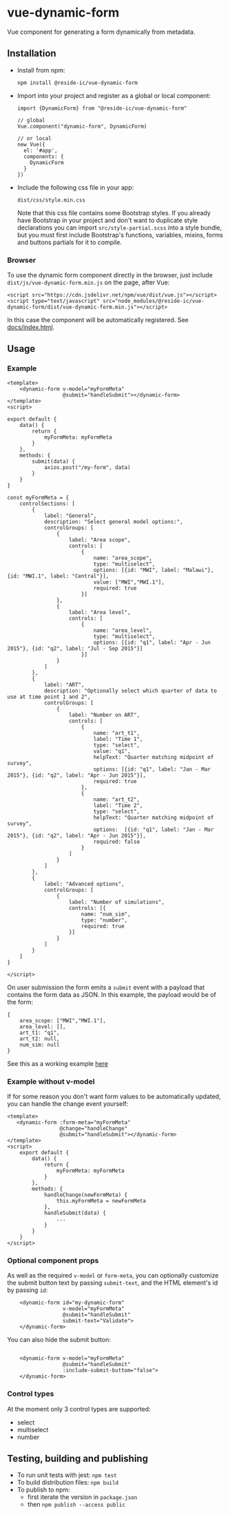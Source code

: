 # vue-dynamic-form
Vue component for generating a form dynamically from metadata.

## Installation
* Install from npm:
  ```
  npm install @reside-ic/vue-dynamic-form
  ```
* Import into your project and register as a global or local component:
  ```
  import {DynamicForm} from "@reside-ic/vue-dynamic-form"
  
  // global
  Vue.component("dynamic-form", DynamicForm)
  
  // or local
  new Vue({
    el: '#app',
    components: {
      DynamicForm
    }
  })
  
  ```
* Include the following css file in your app: 
    ```
    dist/css/style.min.css
    ```
    Note that this css file contains some Bootstrap styles. If you already have 
    Bootstrap in your project and don't want to duplicate style declarations you 
    can import `src/style-partial.scss` into a style bundle, but you must first include Bootstrap's
    functions, variables, mixins, forms and buttons partials for it to compile.
     
### Browser

To use the dynamic form component directly in the browser, 
just include `dist/js/vue-dynamic-form.min.js` on the page, after Vue:

```
<script src="https://cdn.jsdelivr.net/npm/vue/dist/vue.js"></script>
<script type="text/javascript" src="node_modules/@reside-ic/vue-dynamic-form/dist/vue-dynamic-form.min.js"></script>
```

In this case the component will be automatically registered. 
See [docs/index.html](docs/index.html).

## Usage
### Example

```
<template>
    <dynamic-form v-model="myFormMeta" 
                  @submit="handleSubmit"></dynamic-form>
</template>
<script>

export default {
    data() {
        return {
            myFormMeta: myFormMeta          
        }
    },
    methods: {
        submit(data) {
            axios.post("/my-form", data)
        }
    }
}

const myFormMeta = {   
    controlSections: [
        {
            label: "General",
            description: "Select general model options:",
            controlGroups: [
                {
                    label: "Area scope",
                    controls: [
                        {
                            name: "area_scope",
                            type: "multiselect",
                            options: [{id: "MWI", label: "Malawi"}, {id: "MWI.1", label: "Central"}],
                            value: ["MWI","MWI.1"],
                            required: true
                        }]
                },
                {
                    label: "Area level",
                    controls: [
                        {
                            name: "area_level",
                            type: "multiselect",
                            options: [{id: "q1", label: "Apr - Jun 2015"}, {id: "q2", label: "Jul - Sep 2015"}]
                        }]
                }
            ]
        },
        {
            label: "ART",
            description: "Optionally select which quarter of data to use at time point 1 and 2",
            controlGroups: [
                {
                    label: "Number on ART",
                    controls: [
                        {
                            name: "art_t1",
                            label: "Time 1",
                            type: "select",
                            value: "q1",
                            helpText: "Quarter matching midpoint of survey",
                            options: [{id: "q1", label: "Jan - Mar 2015"}, {id: "q2", label: "Apr - Jun 2015"}],
                            required: true
                        },
                        {
                            name: "art_t2",
                            label: "Time 2",
                            type: "select",
                            helpText: "Quarter matching midpoint of survey",
                            options:  [{id: "q1", label: "Jan - Mar 2015"}, {id: "q2", label: "Apr - Jun 2015"}],
                            required: false
                        }
                    ]
                }
            ]
        },
        {
            label: "Advanced options",
            controlGroups: [
                {
                    label: "Number of simulations",
                    controls: [{
                        name: "num_sim",
                        type: "number",
                        required: true
                    }]
                }
            ]
        }
    ]
}

</script>
```

On user submission the form emits a `submit` event with a payload that contains the form data as JSON. In this example,
the payload would be of the form:
```
{
    area_scope: ["MWI","MWI.1"],
    area_level: [],
    art_t1: "q1",
    art_t2: null,
    num_sim: null
}
```

See this as a working example [here](docs/index.html)

### Example without v-model
If for some reason you don't want form values to be automatically updated, you can handle the change event
yourself:

```
<template>
   <dynamic-form :form-meta="myFormMeta" 
                 @change="handleChange"
                 @submit="handleSubmit"></dynamic-form>
</template>
<script>
    export default {
        data() {
            return {
                myFormMeta: myFormMeta          
            }
        },
        methods: {
            handleChange(newFormMeta) {
                this.myFormMeta = newFormMeta            
            },
            handleSubmit(data) {
                ...
            }
        }
    }
</script>
```

### Optional component props
As well as the required `v-model` or `form-meta`, you can optionally customize
the submit button text by passing `submit-text`, and the HTML element's id by 
passing `id`:

```
    <dynamic-form id="my-dynamic-form" 
                  v-model="myFormMeta"
                  @submit="handleSubmit"
                  submit-text="Validate">
    </dynamic-form>

```
You can also hide the submit button:
```

    <dynamic-form v-model="myFormMeta"
                  @submit="handleSubmit"
                  :include-submit-buttom="false">
    </dynamic-form>
```

### Control types
At the moment only 3 control types are supported:
* select
* multiselect
* number

## Testing, building and publishing
* To run unit tests with jest: `npm test`
* To build distribution files: `npm build`
* To publish to npm: 
    * first iterate the version in `package.json`
    * then `npm publish --access public`

